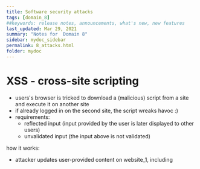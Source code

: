 ```yaml
---
title: Software security attacks
tags: [domain_8]
##keywords: release notes, announcements, what's new, new features
last_updated: Mar 29, 2021
summary: "Notes for  Domain 8"
sidebar: mydoc_sidebar
permalink: 8_attacks.html
folder: mydoc
---
```


# XSS - cross-site scripting
- users's browser is tricked to download a (malicious) script from a site and execute it on another site
- if already logged in on the second site, the script wreaks havoc :)
- requirements:
  - reflected input (input provided by the user is later displayed to other users)
  - unvalidated input (the input above is not validated)

how it works:
- attacker updates user-provided content on website_1, including <SCRIPT> and JavaScript code accessing website_2
- victim visits website_1, browser downloads the code and the script is accessed on website_2

**SOLUTION = VALIDATE ALL USER INPUT**

# SQL injection
- attacks the backend database
- alter SQL queries by appending other commands (in the text boxes)

**defend against SQL injection**
- input validation --> check input on SERVER SIDE
- parametrized queries --> precompile SQL code on the db server to prevent user input

# privilege escalation
- gains admin access on the underlying OS
- often use buffer overflow

**mitigation**
- perform input validation on all input received from user
- patch OS, platforms and apps
- enforce least privilege  (any serv account servicing the app should have the minimum privs)
- DEP - Data Execution Prevention
- ASLR - Address Space Layout Randomization

# Directory traversal
- allows the attacker to manipulate the file system structure on a webserver
- tries to exit the current directory by using . and .. and find unsecured files

**defence**
- input validation
- strict FS controls to limit webserver user's access

# buffer overflow
- input from user bigger than the memory buffer allocated by the app --> instability, crash, etc.

**mitigation** --> INPUT VALIDATION

# cookies
- stored on the local disk - data from websites to recognise users or to retain some information for the website
- track users
- can be used across several sites
- browser can be cfg to handle them

# session hijacking
- guess or eavesdrop

# malicious browser add-ons
- aka extensins, add new functionality to browsers/other software
- written by 3rd party devs
- **risks** --> can have trojans, can have relaxed permissions

# code execution attacks
- attacker exploits a vulnerability in a system that allows the attacker to run commands on that system (OS cmds)
  - _**arbitrary code execution**_ --> where the attacker runs his commands
  - _**remote code execution**_ --> over network
- can do what he wants with the system

**mitigation**
- limit administrative access for the user running the app
- patch OS and apps

{% include links.html %}
